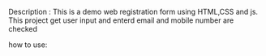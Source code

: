 Description : This is a demo web registration form using HTML,CSS and js. This project get user input and enterd email and mobile number are  checked 
 
 how to use: